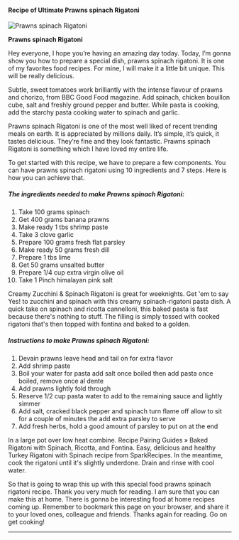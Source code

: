             

#### Recipe of Ultimate Prawns spinach Rigatoni

![Prawns spinach Rigatoni](https://img-global.cpcdn.com/recipes/eb5473f0fe90b340/751x532cq70/prawns-spinach-rigatoni-recipe-main-photo.jpg)

**Prawns spinach Rigatoni**

Hey everyone, I hope you’re having an amazing day today. Today, I’m gonna show you how to prepare a special dish, prawns spinach rigatoni. It is one of my favorites food recipes. For mine, I will make it a little bit unique. This will be really delicious.

Subtle, sweet tomatoes work brilliantly with the intense flavour of prawns and chorizo, from BBC Good Food magazine. Add spinach, chicken bouillon cube, salt and freshly ground pepper and butter. While pasta is cooking, add the starchy pasta cooking water to spinach and garlic.

Prawns spinach Rigatoni is one of the most well liked of recent trending meals on earth. It is appreciated by millions daily. It’s simple, it’s quick, it tastes delicious. They’re fine and they look fantastic. Prawns spinach Rigatoni is something which I have loved my entire life.

To get started with this recipe, we have to prepare a few components. You can have prawns spinach rigatoni using 10 ingredients and 7 steps. Here is how you can achieve that.

##### The ingredients needed to make Prawns spinach Rigatoni:

1.  Take 100 grams spinach
2.  Get 400 grams banana prawns
3.  Make ready 1 tbs shrimp paste
4.  Take 3 clove garlic
5.  Prepare 100 grams fresh flat parsley
6.  Make ready 50 grams fresh dill
7.  Prepare 1 tbs lime
8.  Get 50 grams unsalted butter
9.  Prepare 1/4 cup extra virgin olive oil
10.  Take 1 Pinch himalayan pink salt

Creamy Zucchini & Spinach Rigatoni is great for weeknights. Get 'em to say Yes! to zucchini and spinach with this creamy spinach-rigatoni pasta dish. A quick take on spinach and ricotta cannelloni, this baked pasta is fast because there's nothing to stuff. The filling is simply tossed with cooked rigatoni that's then topped with fontina and baked to a golden.

##### Instructions to make Prawns spinach Rigatoni:

1.  Devain prawns leave head and tail on for extra flavor
2.  Add shrimp paste
3.  Boil your water for pasta add salt once boiled then add pasta once boiled, remove once al dente
4.  Add prawns lightly fold through
5.  Reserve 1/2 cup pasta water to add to the remaining sauce and lightly simmer
6.  Add salt, cracked black pepper and spinach turn flame off allow to sit for a couple of minutes the add extra parsley to serve
7.  Add fresh herbs, hold a good amount of parsley to put on at the end

In a large pot over low heat combine. Recipe Pairing Guides » Baked Rigatoni with Spinach, Ricotta, and Fontina. Easy, delicious and healthy Turkey Rigatoni with Spinach recipe from SparkRecipes. In the meantime, cook the rigatoni until it's slightly underdone. Drain and rinse with cool water.

So that is going to wrap this up with this special food prawns spinach rigatoni recipe. Thank you very much for reading. I am sure that you can make this at home. There is gonna be interesting food at home recipes coming up. Remember to bookmark this page on your browser, and share it to your loved ones, colleague and friends. Thanks again for reading. Go on get cooking!

* * *